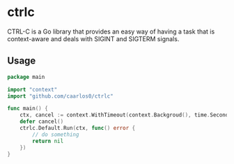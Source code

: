# ctrlc

CTRL-C is a Go library that provides an easy way of having a task that
is context-aware and deals with SIGINT and SIGTERM signals.

## Usage

```go
package main

import "context"
import "github.com/caarlos0/ctrlc"

func main() {
    ctx, cancel := context.WithTimeout(context.Backgroud(), time.Second)
    defer cancel()
    ctrlc.Default.Run(ctx, func() error {
        // do something
        return nil
    })
}
```

